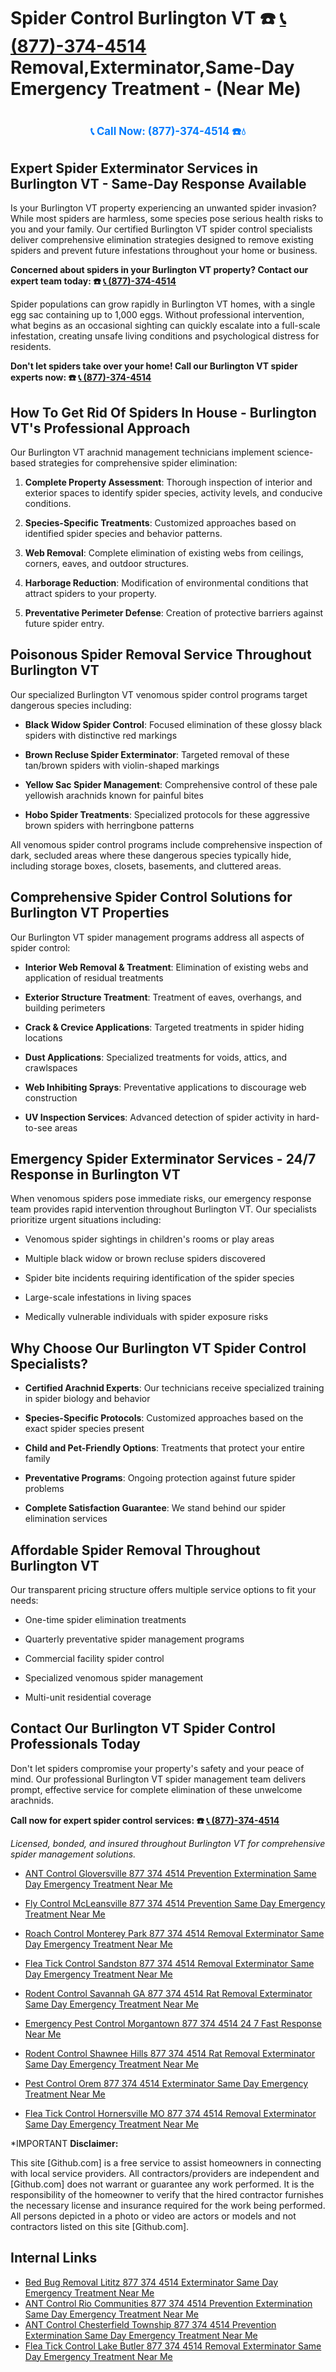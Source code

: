 # Spider Control Burlington VT ☎️ [📞 (877)-374-4514](https://pest-control-4514.netlify.app) Removal,Exterminator,Same-Day Emergency Treatment - (Near Me)
# 

<p align="center" style="font-size: 1.2em; font-weight: bold; margin: 20px 0;">
  <a href="https://pest-control-4514.netlify.app" target="_blank" style="color: #007BFF; text-decoration: none;">📞 Call Now: (877)-374-4514 ☎️💧</a>
</p>

## Expert Spider Exterminator Services in Burlington VT - Same-Day Response Available

Is your Burlington VT property experiencing an unwanted spider invasion? While most spiders are harmless, some species pose serious health risks to you and your family. Our certified Burlington VT spider control specialists deliver comprehensive elimination strategies designed to remove existing spiders and prevent future infestations throughout your home or business.

**Concerned about spiders in your Burlington VT property? Contact our expert team today: ☎️ [📞 (877)-374-4514](https://pest-control-4514.netlify.app)**

Spider populations can grow rapidly in Burlington VT homes, with a single egg sac containing up to 1,000 eggs. Without professional intervention, what begins as an occasional sighting can quickly escalate into a full-scale infestation, creating unsafe living conditions and psychological distress for residents.

**Don't let spiders take over your home! Call our Burlington VT spider experts now: ☎️ [📞 (877)-374-4514](https://pest-control-4514.netlify.app)**

## How To Get Rid Of Spiders In House - Burlington VT's Professional Approach

Our Burlington VT arachnid management technicians implement science-based strategies for comprehensive spider elimination:

1. **Complete Property Assessment**: Thorough inspection of interior and exterior spaces to identify spider species, activity levels, and conducive conditions.

2. **Species-Specific Treatments**: Customized approaches based on identified spider species and behavior patterns.

3. **Web Removal**: Complete elimination of existing webs from ceilings, corners, eaves, and outdoor structures.

4. **Harborage Reduction**: Modification of environmental conditions that attract spiders to your property.

5. **Preventative Perimeter Defense**: Creation of protective barriers against future spider entry.

## Poisonous Spider Removal Service Throughout Burlington VT

Our specialized Burlington VT venomous spider control programs target dangerous species including:

- **Black Widow Spider Control**: Focused elimination of these glossy black spiders with distinctive red markings

- **Brown Recluse Spider Exterminator**: Targeted removal of these tan/brown spiders with violin-shaped markings

- **Yellow Sac Spider Management**: Comprehensive control of these pale yellowish arachnids known for painful bites

- **Hobo Spider Treatments**: Specialized protocols for these aggressive brown spiders with herringbone patterns

All venomous spider control programs include comprehensive inspection of dark, secluded areas where these dangerous species typically hide, including storage boxes, closets, basements, and cluttered areas.

## Comprehensive Spider Control Solutions for Burlington VT Properties

Our Burlington VT spider management programs address all aspects of spider control:

- **Interior Web Removal & Treatment**: Elimination of existing webs and application of residual treatments

- **Exterior Structure Treatment**: Treatment of eaves, overhangs, and building perimeters

- **Crack & Crevice Applications**: Targeted treatments in spider hiding locations

- **Dust Applications**: Specialized treatments for voids, attics, and crawlspaces

- **Web Inhibiting Sprays**: Preventative applications to discourage web construction

- **UV Inspection Services**: Advanced detection of spider activity in hard-to-see areas

## Emergency Spider Exterminator Services - 24/7 Response in Burlington VT

When venomous spiders pose immediate risks, our emergency response team provides rapid intervention throughout Burlington VT. Our specialists prioritize urgent situations including:

- Venomous spider sightings in children's rooms or play areas

- Multiple black widow or brown recluse spiders discovered

- Spider bite incidents requiring identification of the spider species

- Large-scale infestations in living spaces

- Medically vulnerable individuals with spider exposure risks

## Why Choose Our Burlington VT Spider Control Specialists?

- **Certified Arachnid Experts**: Our technicians receive specialized training in spider biology and behavior

- **Species-Specific Protocols**: Customized approaches based on the exact spider species present

- **Child and Pet-Friendly Options**: Treatments that protect your entire family

- **Preventative Programs**: Ongoing protection against future spider problems

- **Complete Satisfaction Guarantee**: We stand behind our spider elimination services

## Affordable Spider Removal Throughout Burlington VT

Our transparent pricing structure offers multiple service options to fit your needs:

- One-time spider elimination treatments

- Quarterly preventative spider management programs

- Commercial facility spider control

- Specialized venomous spider management

- Multi-unit residential coverage

## Contact Our Burlington VT Spider Control Professionals Today

Don't let spiders compromise your property's safety and your peace of mind. Our professional Burlington VT spider management team delivers prompt, effective service for complete elimination of these unwelcome arachnids.

**Call now for expert spider control services: ☎️ [📞 (877)-374-4514](https://pest-control-4514.netlify.app)**

*Licensed, bonded, and insured throughout Burlington VT for comprehensive spider management solutions.*


- [ANT Control Gloversville 877 374 4514 Prevention Extermination Same Day Emergency Treatment Near Me](https://github.com/allyoucaneatsushiin/plumbing-texas/blob/main/ANT-Control-Gloversville-877-374-4514-Prevention-Extermination-Same-Day-Emergency-Treatment-Near-Me.md)
- [Fly Control McLeansville 877 374 4514 Prevention Same Day Emergency Treatment Near Me](https://github.com/allyoucaneatsushiin/plumbing-texas/blob/main/Fly-Control-McLeansville-877-374-4514-Prevention-Same-Day-Emergency-Treatment-Near-Me.md)
- [Roach Control Monterey Park 877 374 4514 Removal Exterminator Same Day Emergency Treatment Near Me](https://github.com/allyoucaneatsushiin/plumbing-texas/blob/main/Roach-Control-Monterey-Park-877-374-4514-Removal-Exterminator-Same-Day-Emergency-Treatment-Near-Me.md)


- [Flea Tick Control Sandston 877 374 4514 Removal Exterminator Same Day Emergency Treatment Near Me](https://github.com/allyoucaneatsushiin/plumbing-texas/blob/main/Flea-Tick-Control-Sandston-877-374-4514-Removal-Exterminator-Same-Day-Emergency-Treatment-Near-Me.md)
- [Rodent Control Savannah GA 877 374 4514 Rat Removal Exterminator Same Day Emergency Treatment Near Me](https://github.com/allyoucaneatsushiin/plumbing-texas/blob/main/Rodent-Control-Savannah-GA-877-374-4514-Rat-Removal-Exterminator-Same-Day-Emergency-Treatment-Near-Me.md)
- [Emergency Pest Control Morgantown 877 374 4514 24 7 Fast Response Near Me](https://github.com/allyoucaneatsushiin/plumbing-texas/blob/main/Emergency-Pest-Control-Morgantown-877-374-4514-24-7-Fast-Response-Near-Me.md)


- [Rodent Control Shawnee Hills 877 374 4514 Rat Removal Exterminator Same Day Emergency Treatment Near Me](https://github.com/allyoucaneatsushiin/plumbing-texas/blob/main/Rodent-Control-Shawnee-Hills-877-374-4514-Rat-Removal-Exterminator-Same-Day-Emergency-Treatment-Near-Me.md)
- [Pest Control Orem 877 374 4514 Exterminator Same Day Emergency Treatment Near Me](https://github.com/allyoucaneatsushiin/plumbing-texas/blob/main/Pest-Control-Orem-877-374-4514-Exterminator-Same-Day-Emergency-Treatment-Near-Me.md)
- [Flea Tick Control Hornersville MO 877 374 4514 Removal Exterminator Same Day Emergency Treatment Near Me](https://github.com/allyoucaneatsushiin/plumbing-texas/blob/main/Flea-Tick-Control-Hornersville-MO-877-374-4514-Removal-Exterminator-Same-Day-Emergency-Treatment-Near-Me.md)


*IMPORTANT **Disclaimer:**  

This site [Github.com] is a free service to assist homeowners in connecting with local service providers. All contractors/providers are independent and [Github.com] does not warrant or guarantee any work performed. It is the responsibility of the homeowner to verify that the hired contractor furnishes the necessary license and insurance required for the work being performed. All persons depicted in a photo or video are actors or models and not contractors listed on this site [Github.com].


## Internal Links
- [Bed Bug Removal Lititz 877 374 4514 Exterminator Same Day Emergency Treatment Near Me](https://github.com/allyoucaneatsushiin/plumbing-texas/blob/main/Bed-Bug-Removal-Lititz-877-374-4514-Exterminator-Same-Day-Emergency-Treatment-Near-Me.md)
- [ANT Control Rio Communities 877 374 4514 Prevention Extermination Same Day Emergency Treatment Near Me](https://github.com/allyoucaneatsushiin/plumbing-texas/blob/main/ANT-Control-Rio-Communities-877-374-4514-Prevention-Extermination-Same-Day-Emergency-Treatment-Near-Me.md)
- [ANT Control Chesterfield Township 877 374 4514 Prevention Extermination Same Day Emergency Treatment Near Me](https://github.com/allyoucaneatsushiin/plumbing-texas/blob/main/ANT-Control-Chesterfield-Township-877-374-4514-Prevention-Extermination-Same-Day-Emergency-Treatment-Near-Me.md)
- [Flea Tick Control Lake Butler 877 374 4514 Removal Exterminator Same Day Emergency Treatment Near Me](https://github.com/allyoucaneatsushiin/plumbing-texas/blob/main/Flea-Tick-Control-Lake-Butler-877-374-4514-Removal-Exterminator-Same-Day-Emergency-Treatment-Near-Me.md)
